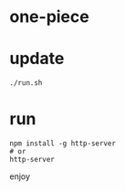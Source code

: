 # one-piece

# update

```shell
./run.sh
```

# run

```shell
npm install -g http-server
# or
http-server
```

enjoy
